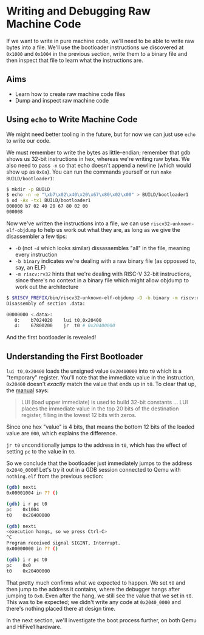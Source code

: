 # Writing and Debugging Raw Machine Code

If we want to write in pure machine code, we'll need to be able to write raw bytes into a file. We'll use the bootloader instructions we discovered at `0x1000` and `0x1004` in the previous section, write them to a binary file and then inspect that file to learn what the instructions are.

## Aims

- Learn how to create raw machine code files
- Dump and inspect raw machine code

## Using `echo` to Write Machine Code

We might need better tooling in the future, but for now we can just use `echo` to write our code.

We must remember to write the bytes as little-endian; remember that gdb shows us 32-bit instructions in hex, whereas we're writing raw bytes. We also need to pass `-n` so that echo doesn't append a newline (which would show up as `0x0a`). You can run the commands yourself or run `make BUILD/bootloader1`:

```bash
$ mkdir -p BUILD
$ echo -n -e "\xb7\x02\x40\x20\x67\x80\x02\x00" > BUILD/bootloader1
$ od -Ax -tx1 BUILD/bootloader1
000000 b7 02 40 20 67 80 02 00
000008
```

Now we've written the instructions into a file, we can use `riscv32-unknown-elf-objdump` to help us work out what they are, as long as we give the disassembler a few tips:

- `-D` (not `-d` which looks similar) dissassembles "all" in the file, meaning every instruction
- `-b binary` indicates we're dealing with a raw binary file (as oppossed to, say, an ELF)
- `-m riscv:rv32` hints that we're dealing with RISC-V 32-bit instructions, since there's no context in a binary file which might allow objdump to work out the architecture

```bash
$ $RISCV_PREFIX/bin/riscv32-unknown-elf-objdump -D -b binary -m riscv:rv32 BUILD/bootloader1
Disassembly of section .data:

00000000 <.data>:
   0:    b7024020    lui t0,0x20400
   4:    67800200    jr  t0 # 0x20400000
```

And the first bootloader is revealed!

## Understanding the First Bootloader

`lui t0,0x20400` loads the unsigned value `0x20400000` into `t0` which is a "temporary" register. You'll note that the immediate value in the instruction, `0x20400` doesn't _exactly_ match the value that ends up in `t0`. To clear that up, the [manual](https://content.riscv.org/wp-content/uploads/2016/06/riscv-spec-v2.1.pdf) says:

> LUI (load upper immediate) is used to build 32-bit constants ... LUI places the immediate value in the top 20 bits of the destination register, filling in the lowest 12 bits with zeros.

Since one hex "value" is 4 bits, that means the bottom 12 bits of the loaded value are `000`, which explains the difference.

`jr t0` unconditionally jumps to the address in `t0`, which has the effect of setting `pc` to the value in `t0`.

So we conclude that the bootloader just immediately jumps to the address `0x2040_0000`! Let's try it out in a GDB session connected to Qemu with `nothing.elf` from the previous section:

```bash
(gdb) nexti
0x00001004 in ?? ()

(gdb) i r pc t0
pc    0x1004
t0    0x20400000

(gdb) nexti
<execution hangs, so we press Ctrl-C>
^C
Program received signal SIGINT, Interrupt.
0x00000000 in ?? ()

(gdb) i r pc t0
pc    0x0
t0    0x20400000
```

That pretty much confirms what we expected to happen. We set `t0` and then jump to the address it contains, where the debugger hangs after jumping to `0x0`. Even after the hang, we still see the value that we set in `t0`. This was to be expected; we didn't write any code at `0x2040_0000` and there's nothing placed there at design time.

In the next section, we'll investigate the boot process further, on both Qemu and HiFive1 hardware.